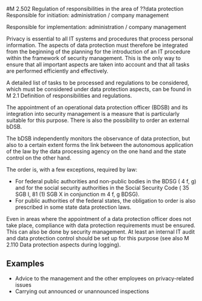 #M 2.502 Regulation of responsibilities in the area of ??data protection
Responsible for initiation: administration / company management

Responsible for implementation: administration / company management

Privacy is essential to all IT systems and procedures that process personal information. The aspects of data protection must therefore be integrated from the beginning of the planning for the introduction of an IT procedure within the framework of security management. This is the only way to ensure that all important aspects are taken into account and that all tasks are performed efficiently and effectively.

A detailed list of tasks to be processed and regulations to be considered, which must be considered under data protection aspects, can be found in M 2.1 Definition of responsibilities and regulations.

The appointment of an operational data protection officer (BDSB) and its integration into security management is a measure that is particularly suitable for this purpose. There is also the possibility to order an external bDSB.

The bDSB independently monitors the observance of data protection, but also to a certain extent forms the link between the autonomous application of the law by the data processing agency on the one hand and the state control on the other hand.

The order is, with a few exceptions, required by law:

* For federal public authorities and non-public bodies in the BDSG (   4 f, g) and for the social security authorities in the Social Security Code (  35 SGB I,   81 (1) SGB X in conjunction m    4 f, g BDSG).
* For public authorities of the federal states, the obligation to order is also prescribed in some state data protection laws.


Even in areas where the appointment of a data protection officer does not take place, compliance with data protection requirements must be ensured. This can also be done by security management. At least an internal IT audit and data protection control should be set up for this purpose (see also M 2.110 Data protection aspects during logging).



## Examples 
* Advice to the management and the other employees on privacy-related issues
* Carrying out announced or unannounced inspections




